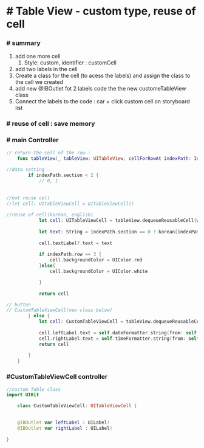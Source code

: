 # # Table View - custom type, reuse of cell



### # summary

1. add one more cell 
   1. Style: custom, identifier : customCell
2. add two labels in the cell
3. Create a class for the cell (to acess the labels) and assign the class to the cell we created
4. add new @IBOutlet fot 2 labels code the the new customeTableView class
5. Connect the labels to the code : car + click custom cell on storyboard list



### # reuse of cell : save memory



### # main Controller

```swift
// return the cell of the row :
    func tableView(_ tableView: UITableView, cellForRowAt indexPath: IndexPath) -> UITableViewCell {
        
//data setting
        if indexPath.section < 2 {	
            // 0, 1
            
            
//not reuse cell
//let cell: UITableViewCell = UITableViewCell()
            
//reuse of cell(korean, english)
            let cell: UITableViewCell = tableView.dequeueReusableCell(withIdentifier: self.cellIdentifier, for: indexPath)
            
            let text: String = indexPath.section == 0 ? korean[indexPath.row] : english[indexPath.row]
            
            cell.textLabel?.text = text
            
            if indexPath.row == 3 {
                cell.backgroundColor = UIColor.red
            }else{
                cell.backgroundColor = UIColor.white

            }
            
            return cell

// button 
// CustomTableViewCell(new class below)            
        } else {
            let cell: CustomTableViewCell = tableView.dequeueReusableCell(withIdentifier: self.customCellIdentifier, for: indexPath) as! CustomTableViewCell
            
            cell.leftLabel.text = self.dateFormatter.string(from: self.dates[indexPath.row])
            cell.rightLabel.text = self.timeFormatter.string(from: self.dates[indexPath.row])
            return cell
            
        }
    }
```



### #CustomTableViewCell controller

```swift
//custom Table class
import UIKit

    class CustomTableViewCell: UITableViewCell {

    
    @IBOutlet var leftLabel : UILabel!
    @IBOutlet var rightLabel : UILabel!
    
}
```





